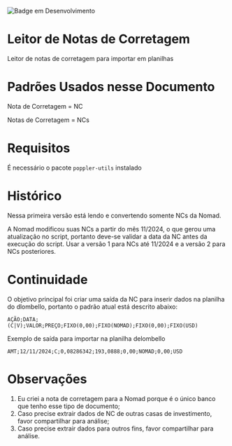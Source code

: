 ![Badge em Desenvolvimento](http://img.shields.io/static/v1?label=STATUS&message=EM%20DESENVOLVIMENTO&color=GREEN&style=for-the-badge)
# Leitor de Notas de Corretagem
Leitor de notas de corretagem para importar em planilhas

# Padrões Usados nesse Documento
Nota de Corretagem = NC

Notas de Corretagem = NCs

# Requisitos
É necessário o pacote `poppler-utils` instalado

# Histórico
Nessa primeira versão está lendo e convertendo somente NCs da Nomad.

A Nomad modificou suas NCs a partir do mês 11/2024, o que gerou uma atualização no script, portanto deve-se validar a data da NC antes da execução do script.
Usar a versão 1 para NCs até 11/2024 e a versão 2 para NCs posteriores.

# Continuidade
O objetivo principal foi criar uma saída da NC para inserir dados na planilha do dlombello, portanto o padrão atual está descrito abaixo:

`AÇÃO;DATA;(C|V);VALOR;PREÇO;FIXO(0,00);FIXO(NOMAD);FIXO(0,00);FIXO(USD)`

Exemplo de saída para importar na planilha delombello

`AMT;12/11/2024;C;0,08286342;193,0888;0,00;NOMAD;0,00;USD`

# Observações
1. Eu criei a nota de corretagem para a Nomad porque é o único banco que tenho esse tipo de documento;
2. Caso precise extrair dados de NC de outras casas de investimento, favor compartilhar para análise;
3. Caso precise extrair dados para outros fins, favor compartilhar para análise.
